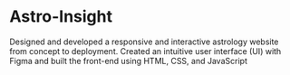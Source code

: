 # Astro-Insight
Designed and developed a responsive and interactive astrology website from concept to deployment.  Created an intuitive user interface (UI) with   Figma and built the front-end using    HTML, CSS, and JavaScript
